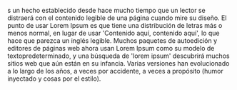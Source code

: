 s un hecho establecido desde hace mucho tiempo que un lector se distraerá con el contenido legible de una
página cuando mire su diseño. El punto de usar Lorem Ipsum es que tiene una distribución de letras más o menos
normal, en lugar de usar 'Contenido aquí, contenido aquí', lo que hace que parezca un inglés legible. Muchos
paquetes de autoedición y editores de páginas web ahora usan Lorem Ipsum como su modelo de
textopredeterminado, y una búsqueda de 'lorem ipsum' descubrirá muchos sitios web que aún están en su
infancia. Varias versiones han evolucionado a lo largo de los años, a veces por accidente, a veces a propósito
(humor inyectado y cosas por el estilo).